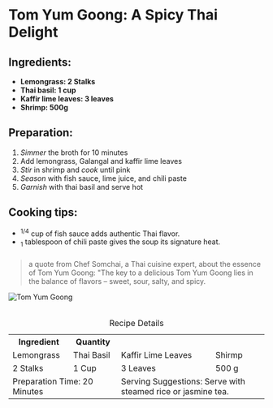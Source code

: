 <!DOCTYPE html>

<html lang="en">
<head> <title> Taste of Travel </title>
  <meta charset=utf-8>
<meta name="description" content=""Embark on a culinary adventure with Taste of Travel, exploring
global flavors and recipes.">
</head>
<body>
<title> Discover the flavors of thailand </title>
<h1> Tom Yum Goong: A Spicy Thai Delight </h1>
  <h2> Ingredients: </h2>
<ul>
<li> <strong>Lemongrass: 2 Stalks</strong> </li>
<li> <strong>Thai basil: 1 cup</strong> </li>
<li> <strong>Kaffir lime leaves: 3 leaves</strong> </li>
<li> <strong>Shrimp: 500g</strong> </li>  
</ul>
  <h2> Preparation: </h2>
  <ol>
<li> <em>Simmer</em> the broth for 10 minutes </li>
<li> Add lemongrass, Galangal and kaffir lime leaves </li>
<li> <em>Stir</em> in shrimp and <em>cook</em> until pink </li>
<li> <em>Season</em> with fish sauce, lime juice, and chili paste </li>
<li> <em>Garnish</em> with thai basil and serve hot</li>
  </ol>
  <h2> Cooking tips: </h2>
  <ul>
<li> <sup>1/4</sup> cup of fish sauce adds authentic Thai flavor. </li>
<li> <sub>1</sub> tablespoon of chili paste gives the soup its signature heat. </li>    
  </ul>
  <h3> <p Tom Yum Goong is a classic Thai soup
renowned for its bold flavors and aromatic spices. This hot and sour soup
features a tantalizing blend of lemongrass, galangal, and kaffir lime
leaves, combined with succulent shrimp.</p> </h3>
<blockquote> a quote from Chef Somchai, a
Thai cuisine expert, about the essence of Tom Yum Goong: "The key to a
delicious Tom Yum Goong lies in the balance of flavors – sweet, sour,
salty, and spicy. </blockquote>
<img src="https://edube.org/uploads/media/default/0001/04/thai-soup.jpg" alt="Tom Yum Goong"/>
<br>
<br>
<table>
<caption> Recipe Details </caption>
<tr>
    <th>Ingredient</th>
    <th>Quantity</th>
</tr>
<tr>
    <td>Lemongrass</td>
    <td>Thai Basil</td>
    <td>Kaffir Lime Leaves</td>
    <td>Shirmp</td>
</tr>
<tr>
    <td>2 Stalks</td>
    <td>1 Cup</td>
    <td>3 Leaves</td>
    <td>500 g</td>
</tr>
<tr>
   <td colspan="2">Preparation Time: 20 Minutes</td>
   <td colspan="2">Serving Suggestions: Serve with steamed rice or
jasmine tea.</td>
</tr>
</table>
</body>
</html>


  

